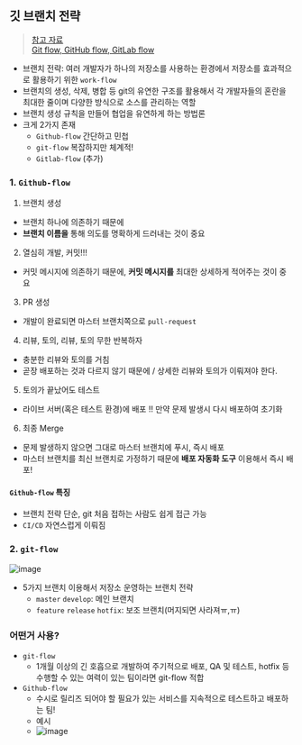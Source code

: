 ## 깃 브랜치 전략
> [참고 자료](https://hyeon9mak.github.io/git-branch-strategy/) <br>
> [Git flow, GitHub flow, GitLab flow](https://ujuc.github.io/2015/12/16/git-flow-github-flow-gitlab-flow/)
- 브랜치 전략: 여러 개발자가 하나의 저장소를 사용하는 환경에서 저장소를 효과적으로 활용하기 위한 `work-flow`
- 브랜치의 생성, 삭제, 병합 등 git의 유연한 구조를 활용해서 각 개발자들의 혼란을 최대한 줄이며 다양한 방식으로 소스를 관리하는 역할
- 브랜치 생성 규칙을 만들어 협업을 유연하게 하는 방법론
- 크게 2가지 존재
  - `Github-flow` 간단하고 민첩
  - `git-flow` 복잡하지만 체계적!
  - `Gitlab-flow` (추가)

### 1. `Github-flow`
1. 브랜치 생성
  - 브랜치 하나에 의존하기 때문에 
  - __브랜치 이름을__ 통해 의도를 명확하게 드러내는 것이 중요
2. 열심히 개발, 커밋!!!
  - 커밋 메시지에 의존하기 때문에, __커밋 메시지를__ 최대한 상세하게 적어주는 것이 중요
3. PR 생성
  - 개발이 완료되면 마스터 브랜치쪽으로 `pull-request`
4. 리뷰, 토의, 리뷰, 토의 무한 반복하자 
  - 충분한 리뷰와 토의를 거침
  - 곧장 배포하는 것과 다르지 않기 때문에 / 상세한 리뷰와 토의가 이뤄져야 한다. 
5. 토의가 끝났어도 테스트
  - 라이브 서버(혹은 테스트 환경)에 배포 !! 만약 문제 발생시 다시 배포하여 초기화
6. 최종 Merge
  - 문제 발생하지 않으면 그대로 마스터 브랜치에 푸시, 즉시 배포
  - 마스터 브랜치를 최신 브랜치로 가정하기 때문에 __배포 자동화 도구__ 이용해서 즉시 배포!

#### `Github-flow` 특징
- 브랜치 전략 단순, git 처음 접하는 사람도 쉽게 접근 가능
- `CI/CD` 자연스럽게 이뤄짐

### 2. `git-flow`
![image](https://user-images.githubusercontent.com/61215550/163916994-923fd80c-e2ff-4f94-9f19-5e706d870297.png)
- 5가지 브랜치 이용해서 저장소 운영하는 브랜치 전략
  - `master` `develop`: 메인 브랜치
  - `feature` `release` `hotfix`: 보조 브랜치(머지되면 사라져ㅠ,ㅠ)

### 어떤거 사용?
- `git-flow`
  - 1개월 이상의 긴 호흡으로 개발하여 주기적으로 배포, QA 및 테스트, hotfix 등 수행할 수 있는 여력이 있는 팀이라면 git-flow 적합
- `Github-flow`
  - 수시로 릴리즈 되어야 할 필요가 있는 서비스를 지속적으로 테스트하고 배포하는 팀!
  - 예시
  - ![image](https://user-images.githubusercontent.com/61215550/163916008-1633dd1a-0d6c-4098-afe0-c6d885ec4d88.png)

